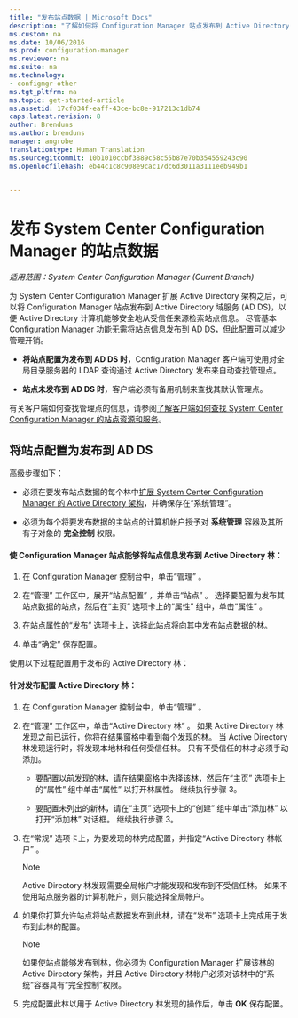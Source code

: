 ```yaml
---
title: "发布站点数据 | Microsoft Docs"
description: "了解如何将 Configuration Manager 站点发布到 Active Directory 域服务。"
ms.custom: na
ms.date: 10/06/2016
ms.prod: configuration-manager
ms.reviewer: na
ms.suite: na
ms.technology:
- configmgr-other
ms.tgt_pltfrm: na
ms.topic: get-started-article
ms.assetid: 17cf034f-eaff-43ce-bc8e-917213c1db74
caps.latest.revision: 8
author: Brenduns
ms.author: brenduns
manager: angrobe
translationtype: Human Translation
ms.sourcegitcommit: 10b1010ccbf3889c58c55b87e70b354559243c90
ms.openlocfilehash: eb44c1c8c908e9cac17dc6d3011a3111eeb949b1


---
```

# <a name="publish-site-data-for-system-center-configuration-manager"></a>发布 System Center Configuration Manager 的站点数据

*适用范围：System Center Configuration Manager (Current Branch)*

为 System Center Configuration Manager 扩展 Active Directory 架构之后，可以将 Configuration Manager 站点发布到 Active Directory 域服务 (AD DS)，以便 Active Directory 计算机能够安全地从受信任来源检索站点信息。 尽管基本 Configuration Manager 功能无需将站点信息发布到 AD DS，但此配置可以减少管理开销。  

-   **将站点配置为发布到 AD DS 时**，Configuration Manager 客户端可使用对全局目录服务器的 LDAP 查询通过 Active Directory 发布来自动查找管理点。  

-   **站点未发布到 AD DS 时**，客户端必须有备用机制来查找其默认管理点。  

有关客户端如何查找管理点的信息，请参阅[了解客户端如何查找 System Center Configuration Manager 的站点资源和服务](../../../../core/plan-design/hierarchy/understand-how-clients-find-site-resources-and-services.md)。  

## <a name="configure-sites-to-publish-to-ad-ds"></a>将站点配置为发布到 AD DS  
 高级步骤如下：  

-   必须在要发布站点数据的每个林中[扩展 System Center Configuration Manager 的 Active Directory 架构](../../../../core/plan-design/network/extend-the-active-directory-schema.md)，并确保存在“系统管理”。  

-   必须为每个将要发布数据的主站点的计算机帐户授予对   **系统管理** 容器及其所有子对象的 **完全控制** 权限。  

#### <a name="to-enable-a-configuration-manager-site-to-publish-site-information-to-active-directory-forest"></a>使 Configuration Manager 站点能够将站点信息发布到 Active Directory 林：  

1.  在 Configuration Manager 控制台中，单击“管理” 。  

2.  在“管理”  工作区中，展开“站点配置”  ，并单击“站点” 。 选择要配置为发布其站点数据的站点，然后在“主页”  选项卡上的“属性”  组中，单击“属性” 。  

3.  在站点属性的“发布”  选项卡上，选择此站点将向其中发布站点数据的林。  

4.  单击“确定”  保存配置。  

 使用以下过程配置用于发布的 Active Directory 林：  

#### <a name="to-configure-active-directory-forests-for-publishing"></a>针对发布配置 Active Directory 林：  

1.  在 Configuration Manager 控制台中，单击“管理” 。  

2.  在“管理”  工作区中，单击“Active Directory 林” 。 如果 Active Directory 林发现之前已运行，你将在结果窗格中看到每个发现的林。 当 Active Directory 林发现运行时，将发现本地林和任何受信任林。 只有不受信任的林才必须手动添加。  

    -   要配置以前发现的林，请在结果窗格中选择该林，然后在“主页”  选项卡上的“属性”  组中单击“属性”  以打开林属性。 继续执行步骤 3。  

    -   要配置未列出的新林，请在“主页”  选项卡上的“创建”  组中单击“添加林”  以打开“添加林”  对话框。 继续执行步骤 3。  

3.  在“常规”  选项卡上，为要发现的林完成配置，并指定“Active Directory 林帐户” 。  

    > [!NOTE]  
    >  Active Directory 林发现需要全局帐户才能发现和发布到不受信任林。 如果不使用站点服务器的计算机帐户，则只能选择全局帐户。  

4.  如果你打算允许站点将站点数据发布到此林，请在“发布”  选项卡上完成用于发布到此林的配置。  

    > [!NOTE]  
    >  如果使站点能够发布到林，你必须为 Configuration Manager 扩展该林的 Active Directory 架构，并且 Active Directory 林帐户必须对该林中的“系统”容器具有“完全控制”权限。  

5.  完成配置此林以用于 Active Directory 林发现的操作后，单击 **OK** 保存配置。  



<!--HONumber=Dec16_HO3-->


